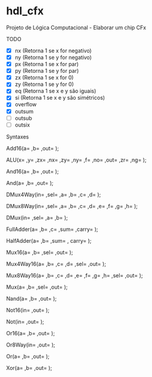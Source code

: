 # hdl_cfx
Projeto de Lógica Computacional - Elaborar um chip CFx

TODO
- [x] nx (Retorna 1 se x for negativo)
- [x] ny (Retorna 1 se y for negativo)
- [x] px (Retorna 1 se x for par)
- [x] py (Retorna 1 se y for par)
- [x] zx (Retorna 1 se x for 0)
- [x] zy (Retorna 1 se y for 0)
- [x] eq (Retorna 1 se x e y são iguais)
- [x] si (Retorna 1 se x e y são simétricos)
- [x] overflow 
- [x] outsum
- [ ] outsub
- [ ] outsix

Syntaxes

  Add16(a= ,b= ,out= ); 
  
  ALU(x= ,y= ,zx= ,nx= ,zy= ,ny= ,f= ,no= ,out= ,zr= ,ng= ); 
  
  And16(a= ,b= ,out= ); 
  
  And(a= ,b= ,out= ); 
    
  DMux4Way(in= ,sel= ,a= ,b= ,c= ,d= ); 
  
  DMux8Way(in= ,sel= ,a= ,b= ,c= ,d= ,e= ,f= ,g= ,h= ); 
  
  DMux(in= ,sel= ,a= ,b= ); 
  
  
  FullAdder(a= ,b= ,c= ,sum= ,carry= );  
  
  HalfAdder(a= ,b= ,sum= , carry= );  
  
  Mux16(a= ,b= ,sel= ,out= ); 
  
  Mux4Way16(a= ,b= ,c= ,d= ,sel= ,out= ); 
  
  Mux8Way16(a= ,b= ,c= ,d= ,e= ,f= ,g= ,h= ,sel= ,out= ); 
  
  Mux(a= ,b= ,sel= ,out= ); 
  
  Nand(a= ,b= ,out= ); 
  
  Not16(in= ,out= ); 
  
  Not(in= ,out= ); 
  
  Or16(a= ,b= ,out= ); 
  
  Or8Way(in= ,out= ); 
  
  Or(a= ,b= ,out= ); 
  
  Xor(a= ,b= ,out= ); 
